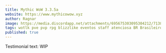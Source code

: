 ```yaml
---
title: Mythic WoW 3.3.5a
website: https://www.mythicowow.xyz
author: Ragnar
image: https://media.discordapp.net/attachments/695675303095304212/713812203815305327/1590149899668.png
tags: wotlk pve pvp rpg blizzlike eventos staff atenciosa BR Brasileiro
published: true
---
```

Testimonial text: WIP
